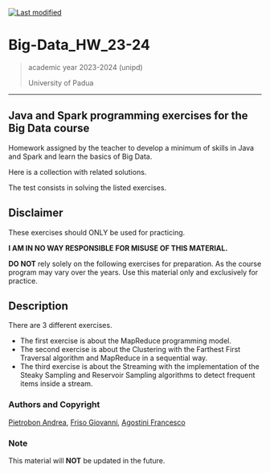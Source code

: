 [![Last modified](https://img.shields.io/badge/Last%20modified-10--Aug--2021-red)](https://github.com/Piero24/Big-Data_HW_23-24)
# Big-Data_HW_23-24

> academic year 2023-2024 (unipd)
>
> University of Padua

---

## Java and Spark programming exercises for the Big Data course


Homework assigned by the teacher to develop a minimum of skills in Java and Spark and learn the basics of Big Data.

Here is a collection with related solutions.

The test consists in solving the listed exercises.


## Disclaimer


These exercises should ONLY be used for practicing.


**I AM IN NO WAY RESPONSIBLE FOR MISUSE OF THIS MATERIAL.**


**DO NOT** rely solely on the following exercises for preparation.
As the course program may vary over the years.
Use this material only and exclusively for practice.


## Description


There are 3 different exercises.

- The first exercise is about the MapReduce programming model.
- The second exercise is about the Clustering with the Farthest First Traversal algorithm and MapReduce in a sequential way.
- The third exercise is about the Streaming with the implementation of the Steaky Sampling and Reservoir Sampling algorithms to detect frequent items inside a stream.


### Authors and Copyright

[Pietrobon Andrea](https://github.com/Piero24), [Friso Giovanni](https://github.com/GioFriso), [Agostini Francesco](https://github.com/FrancescoAgostiniUnipd)

### Note

This material will **NOT** be updated in the future.